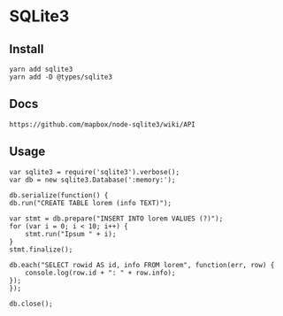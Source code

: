 # SQLite3 

## Install

    yarn add sqlite3
    yarn add -D @types/sqlite3

## Docs

    https://github.com/mapbox/node-sqlite3/wiki/API


## Usage 


    var sqlite3 = require('sqlite3').verbose();
    var db = new sqlite3.Database(':memory:');
    
    db.serialize(function() {
    db.run("CREATE TABLE lorem (info TEXT)");
    
    var stmt = db.prepare("INSERT INTO lorem VALUES (?)");
    for (var i = 0; i < 10; i++) {
        stmt.run("Ipsum " + i);
    }
    stmt.finalize();
    
    db.each("SELECT rowid AS id, info FROM lorem", function(err, row) {
        console.log(row.id + ": " + row.info);
    });
    });
    
    db.close();